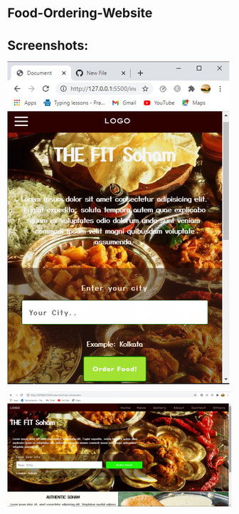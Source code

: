 # Food-Ordering-Website

# Screenshots:

![](https://github.com/Soham7-dev/Food-Ordering-Website/blob/master/Screenshot%20(85).png)

![](https://github.com/Soham7-dev/Food-Ordering-Website/blob/master/Screenshot%20(84).png)
